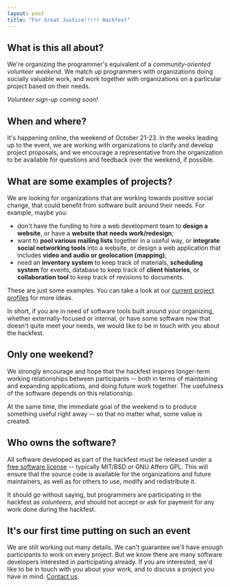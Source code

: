 ```yaml
---
layout: post
title: "For Great Justice!!!!! Hackfest"
---
```


## What is this all about?

We're organizing the programmer's equivalent of a _community-oriented volunteer weekend_. We match up programmers with organizations doing socially valuable work, and work together with organizations on a particular project based on their needs.

_Volunteer sign-up coming soon!_

## When and where?

It's happening online, the weekend of October 21-23. In the weeks leading up to the event, we are working with organizations to clarify and develop project proposals, and we encourage a representative from the organization to be available for questions and feedback over the weekend, if possible.

## What are some examples of projects?

We are looking for organizations that are working towards positive social change, that could benefit from software built around their needs.  For example, maybe you:
 
- don't have the funding to hire a web development team to **design a website**, or have a **website that needs work/redesign**; 
- want to **pool various mailing lists** together in a useful way, or **integrate social networking tools** into a website, or design a web application that includes **video and audio or geolocation (mapping)**; 
- need an **inventory system** to keep track of materials, **scheduling system** for events, database to keep track of **client histories**, or **collaboration tool** to keep track of revisions to documents.

These are just some examples. You can take a look at our [current project profiles](hackfest-projects.html) for more ideas. 

In short, if you are in need of software tools built around your organizing, whether externally-focused or internal, or have some software now that doesn't quite meet your needs, we would like to be in touch with you about the hackfest.  

## Only one weekend?

We strongly encourage and hope that the hackfest inspires longer-term working relationships between participants -- both in terms of maintaining and expanding applications, and doing future work together. The usefulness of the software depends on this relationship. 

At the same time, the immediate goal of the weekend is to produce something useful right away -- so that no matter what, some value is created.

## Who owns the software?

All software developed as part of the hackfest must be released under a [free software license](http://en.wikipedia.org/wiki/Free_software_licence) -- typically MIT/BSD or GNU Affero GPL. This will ensure that the source code is available for the organizations and future maintainers, as well as for others to use, modify and redistribute it. 

It should go without saying, but programmers are participating in the hackfest as _volunteers_, and should not accept or ask for payment for any work done during the hackfest.

## It's our first time putting on such an event

We are still working out many details. We can't guarantee we'll have enough participants to work on every project. But we know there are many software developers interested in participating already. If you are interested, we'd like to be in touch with you about your work, and to discuss a project you have in mind. [Contact us](mailto:rmu.mentoring@gmail.com).


